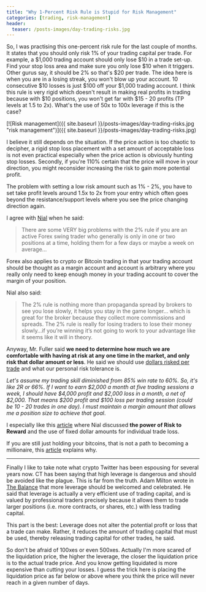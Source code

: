 ```yaml
---
title: "Why 1-Percent Risk Rule is Stupid for Risk Management"
categories: [trading, risk-management]
header:
  teaser: /posts-images/day-trading-risks.jpg
---
```


So, I was practising this one-percent risk rule for the last couple of months. It states that you should only risk 1% of your trading capital per trade. 
For example, a $1,000 trading account should only lose $10 in a trade set-up. Find your stop loss area and make sure you only lose $10 when it triggers.
Other gurus say, it should be 2% so that's $20 per trade. The idea here is when you are in a losing streak, you won't blow up your account. 10 consecutive
$10 losses is just $100 off your $1,000 trading account. I think this rule is very rigid which doesn't result in making real profits in trading because
with $10 positions, you won't get far with $15 - 20 profits (TP levels at 1.5 to 2x). What's the use of 50x to 100x leverage if this is the case?

[![Risk management]({{ site.baseurl }}/posts-images/day-trading-risks.jpg "risk management")]({{ site.baseurl }}/posts-images/day-trading-risks.jpg)

I believe it still depends on the situation. If the price action is too chaotic to decipher, a rigid stop loss placement with a set amount of acceptable loss
is not even practical especially when the price action is obviously hunting stop losses. Secondly, if you're 110% certain that the price will move in your
direction, you might reconsider increasing the risk to gain more potential profit.

The problem with setting a low risk amount such as 1% - 2%, you have to set take profit levels around 1.5x to 2x from your entry which often goes beyond the 
resistance/support levels where you see the price changing direction again.

I agree with [Nial](https://www.learntotradethemarket.com/forex-articles/why-i-dont-use-the-2-percent-money-management-rule) when he said:

>There are some VERY big problems with the 2% rule if you are an active Forex swing trader who generally is only in one or two positions at a time, holding
them for a few days or maybe a week on average…

Forex also applies to crypto or Bitcoin trading in that your trading account should be thought as a margin account and account is arbitrary where you really
only need to keep enough money in your trading account to cover the margin of your position.

Nial also said:

>The 2% rule is nothing more than propaganda spread by brokers to see you lose slowly, it helps you stay in the game longer… which is great for the broker
because they collect more commissions and spreads. The 2% rule is really for losing traders to lose their money slowly…if you’re winning it’s not going to 
work to your advantage like it seems like it will in theory.

Anyway, Mr. Fuller said **we need to determine how much we are comfortable with having at risk at any one time in the market, and only risk that dollar 
amount or less**. He said we should use [dollars risked per trade](https://www.learntotradethemarket.com/forex-articles/how-does-a-professional-trader-manage-risk-and-track-trading-performance)
and what our personal risk tolerance is.

_Let's assume my trading skill diminished from 85% win rate to 60%. So, it's like 2R or 66%. If I want to earn $2,000 a month at five trading sessions a week,
I should have $4,000 profit and $2,000 loss in a month, a net of $2,000. That means $200 profit and $100 loss per trading session (could be 10 - 20 trades in 
one day). I must maintain a margin amount that allows me a position size to achieve that goal_.

I especially like this [article](https://www.learntotradethemarket.com/forex-articles/forex-trading-money-managment-truths-article) where Nial discussed
**the power of Risk to Reward** and the use of fixed dollar amounts for individual trade loss.

If you are still just holding your bitcoins, that is not a path to becoming a millionaire, this [article](/why-just-holding-bitcoin-wont-make-you-rich/) explains why.

****

Finally I like to take note what crypto Twitter has been espousing for several years now. CT has been saying that high leverage is dangerous and should be 
avoided like the plague. This is far from the truth. Adam Milton wrote in [The Balance](https://www.thebalance.com/more-leverage-is-good-1031089) that more 
leverage should be welcomed and celebrated. He said that leverage is actually a very efficient use of trading capital, and is valued by professional traders
precisely because it allows them to trade larger positions (i.e. more contracts, or shares, etc.) with less trading capital. 

This part is the best: Leverage does not alter the potential profit or loss that a trade can make. Rather, it reduces the amount of trading capital that 
must be used, thereby releasing trading capital for other trades, he said.

So don't be afraid of 100xes or even 500xes. Actually I'm more scared of the liquidation price, the higher the leverage, the closer the liquidation price is 
to the actual trade price. And you know getting liquidated is more expensive than cutting your losses. I guess the trick here is placing the liquidation price
as far below or above where you think the price will never reach in a given number of days.  